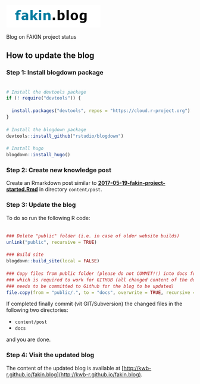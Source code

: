 <img src="themes/hugo-lithium-theme/static/images/fakin_blog.png" alt="fakin_blog_logo" />

Blog on FAKIN project status 


## How to update the blog

### Step 1: Install blogdown package

```r

# Install the devtools package
if (! require("devtools")) {

  install.packages("devtools", repos = "https://cloud.r-project.org")
}

# Install the blogdown package
devtools::install_github("rstudio/blogdown")

# Install hugo
blogdown::install_hugo()
```

### Step 2: Create new knowledge post

Create an Rmarkdown post similar to **[2017-05-19-fakin-project-started.Rmd](content/post/2017-05-19-fakin-project-started.Rmd)** in directory `content/post`.

### Step 3: Update the blog 

To do so run the following R code: 
```r

### Delete "public" folder (i.e. in case of older website builds)
unlink("public", recursive = TRUE)

### Build site
blogdown::build_site(local = FALSE)

### Copy files from public folder (please do not COMMIT!!) into docs folder 
### which is required to work for GITHUB (all changed content of the docs folder 
### needs to be committed to Github for the blog to be updated)
file.copy(from = "public/.", to = "docs", overwrite = TRUE, recursive = TRUE)
```

If completed finally commit (vit GIT/Subversion) the changed files in the 
following two directories:

- `content/post`
- `docs`

and you are done. 

### Step 4: Visit the updated blog

The content of the updated blog is available at [http://kwb-r.github.io/fakin.blog](http://kwb-r.github.io/fakin.blog).
